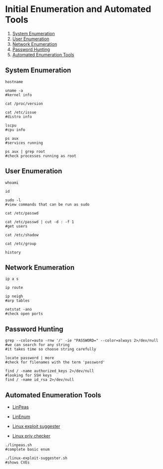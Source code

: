# Initial Enumeration and Automated Tools

1. [System Enumeration](#system-enumeration)
2. [User Enumeration](#user-enumeration)
3. [Network Enumeration](#network-enumeration)
4. [Password Hunting](#password-hunting)
5. [Automated Enumeration Tools](#automated-enumeration-tools)

## System Enumeration

```shell
hostname

uname -a
#kernel info

cat /proc/version

cat /etc/issue
#distro info

lscpu
#cpu info

ps aux
#services running

ps aux | grep root
#check processes running as root
```

## User Enumeration

```shell
whoami

id

sudo -l
#view commands that can be run as sudo

cat /etc/passwd

cat /etc/passwd | cut -d : -f 1
#get users

cat /etc/shadow

cat /etc/group

history
```

## Network Enumeration

```shell
ip a s

ip route

ip neigh
#arp tables

netstat -ano
#check open ports
```

## Password Hunting

```shell
grep --color=auto -rnw '/' -ie "PASSWORD=" --color=always 2>/dev/null
#we can search for any string
#it takes time so choose string carefully

locate password | more
#check for filenames with the term 'password'

find / -name authorized_keys 2>/dev/null
#looking for SSH keys
find / -name id_rsa 2>/dev/null
```

## Automated Enumeration Tools

* [LinPeas](https://github.com/carlospolop/PEASS-ng/tree/master/linPEAS)

* [LinEnum](https://github.com/rebootuser/LinEnum)

* [Linux exploit suggester](https://github.com/mzet-/linux-exploit-suggester)

* [Linux priv checker](https://github.com/sleventyeleven/linuxprivchecker)

```shell
./linpeas.sh
#complete basic enum

./linux-exploit-suggester.sh
#shows CVEs
```

